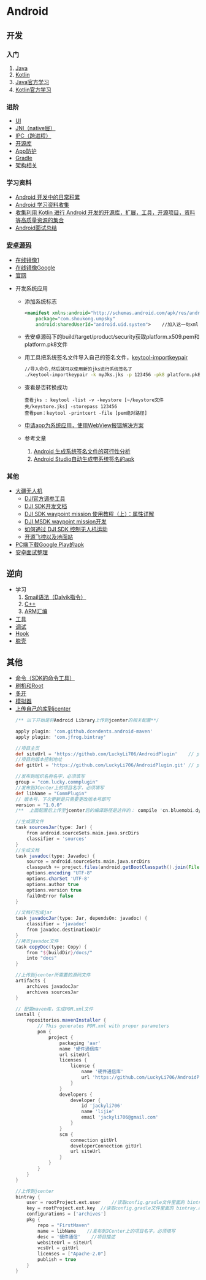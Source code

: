 # Android

## 开发

### 入门

1. [Java](../Java.md)
2. [Kotlin](../Kotlin.md)
3. [Java官方学习](https://www.oracle.com/technetwork/cn/java/newtojava-100451-zhs.html)
4. [Kotlin官方学习](https://www.kotlincn.net/docs/reference/)

### 进阶

+ [UI](AndroidUI.md)
+ [JNI（native层）](AndroidJNI.md)
+ [IPC（跨进程）](AndroidIPC.md)
+ [开源库](AndroidOpenSource.md)
+ [App防护](AndroidProtect.md)
+ [Gradle](../BuildTool/Gradle.md)
+ [架构相关](AndroidStructure.md)

### 学习资料

+ [Android 开发中的日常积累](https://github.com/lizhangqu/CoreLink)
+ [Android 学习资料收集](https://github.com/Freelander/Android_Data)
+ [收集利用 Kotlin 进行 Android 开发的开源库，扩展，工具，开源项目，资料等高质量资源的集合](https://github.com/adisonhuang/awesome-kotlin-android)
+ [Android面试总结](https://github.com/ddnosh/BestReview)

### [安卓源码](AndroidSourceCode.md)

  - [在线镜像1](http://androidxref.com/9.0.0_r3/xref/)
  - [在线镜像Google](https://cs.android.com/android)
  - [官网](https://github.com/aosp-mirror)

+ 开发系统应用

  - 添加系统标志

    ```xml
    <manifest xmlns:android="http://schemas.android.com/apk/res/android"
        package="com.shoukong.umpsky"
        android:sharedUserId="android.uid.system">    //加入这一句xml
    ```

  - 去安卓源码下的build/target/product/security获取platform.x509.pem和platform.pk8文件

  - 用工具把系统签名文件导入自己的签名文件，[keytool-importkeypair](https://github.com/getfatday/keytool-importkeypair)

    ```sh
    //导入命令,然后就可以使用新的jks进行系统签名了
    ./keytool-importkeypair -k myJks.jks -p 123456 -pk8 platform.pk8 -cert platform.x509.pem -alias MySign
    ```

  - 查看是否转换成功

    ```
    查看jks : keytool -list -v -keystore [~/keystore文件夹/keystore.jks] -storepass 123456
    查看pem：keytool -printcert -file [pem绝对路径] 
    ```

  - [申请app为系统应用，使用WebView报错解决方案](https://blog.csdn.net/wxj280306451/article/details/106522384)

  - 参考文章
  
    1. [Android 生成系统签名文件的可行性分析](https://www.jianshu.com/p/12f27d292ffd)
    2. [Android Studio自动生成带系统签名的apk](https://blog.csdn.net/cxq234843654/article/details/51557025)
### 其他

  + [大疆无人机](大疆SDK（安卓版）.md)
    - [DJI官方调参工具](https://www.dji.com/cn/downloads)
    - [DJI SDK开发文档](https://developer.dji.com/api-reference/android-api/Components/SDKManager/DJISDKManager.html)
    - [DJI SDK waypoint mission 使用教程（上）：属性详解](https://xiaozhuanlan.com/topic/4397205168)
    - [DJI MSDK waypoint mission开发](https://blog.csdn.net/qq_43547555/article/details/108104682)
    - [如何通过 DJI SDK 控制无人机运动](https://xiaozhuanlan.com/topic/0931426785)
    - [开源飞控以及地面站](https://dev.qgroundcontrol.com/master/en/getting_started/)
  + [PC端下载Google Play的apk](https://apkpure.com/cn/ )
  + [安卓面试整理](Android面试.md)

## 逆向

+ 学习
  1. [Smail语法（Dalvik指令）](AndroidSmail.md)
  2. [C++](../C++.md)
  3. [ARM汇编](../Assembler/arm.md)
+ [工具](AndroidDecompileTool.md)
+ [调试](AndroidDebug.md)
+ [Hook](AndroidHook.md)
+ [脱壳](AndroidUnpacking.md)

## 其他

+ [命令（SDK的命令工具）](AndroidCommand.md)
+ [刷机和Root](AndroidBrushRoot.md)
+ [多开](AndroidMultiboxing.md)
+ [模拟器](AndroidSimulator.md)
+ [上传自己的库到jcenter](https://blog.csdn.net/linglongxin24/article/details/53415932)
  ```groovy
  /** 以下开始是将Android Library上传到jcenter的相关配置**/
  
  apply plugin: 'com.github.dcendents.android-maven'
  apply plugin: 'com.jfrog.bintray'
  
  //项目主页
  def siteUrl = 'https://github.com/LuckyLi706/AndroidPlugin'    // project homepage
  //项目的版本控制地址
  def gitUrl = 'https://github.com/LuckyLi706/AndroidPlugin.git' // project git
  
  //发布到组织名称名字，必须填写
  group = "com.lucky.commplugin"
  //发布到JCenter上的项目名字，必须填写
  def libName = "CommPlugin"
  // 版本号，下次更新是只需要更改版本号即可
  version = "1.0.0"
  /**  上面配置后上传至jcenter后的编译路径是这样的： compile 'cn.bluemobi.dylan:sqlitelibrary:1.0'  **/
  
  //生成源文件
  task sourcesJar(type: Jar) {
      from android.sourceSets.main.java.srcDirs
      classifier = 'sources'
  }
  //生成文档
  task javadoc(type: Javadoc) {
      source = android.sourceSets.main.java.srcDirs
      classpath += project.files(android.getBootClasspath().join(File.pathSeparator))
      options.encoding "UTF-8"
      options.charSet 'UTF-8'
      options.author true
      options.version true
      failOnError false
  }
  
  //文档打包成jar
  task javadocJar(type: Jar, dependsOn: javadoc) {
      classifier = 'javadoc'
      from javadoc.destinationDir
  }
  //拷贝javadoc文件
  task copyDoc(type: Copy) {
      from "${buildDir}/docs/"
      into "docs"
  }
  
  //上传到jcenter所需要的源码文件
  artifacts {
      archives javadocJar
      archives sourcesJar
  }
  
  // 配置maven库，生成POM.xml文件
  install {
      repositories.mavenInstaller {
          // This generates POM.xml with proper parameters
          pom {
              project {
                  packaging 'aar'
                  name '硬件通信库'
                  url siteUrl
                  licenses {
                      license {
                          name '硬件通信库'
                          url 'https://github.com/LuckyLi706/AndroidPlugin'
                      }
                  }
                  developers {
                      developer {
                          id 'jackyli706'
                          name 'lijie'
                          email 'jackyli706@gmail.com'
                      }
                  }
                  scm {
                      connection gitUrl
                      developerConnection gitUrl
                      url siteUrl
                  }
              }
          }
      }
  }
  
  //上传到jcenter
  bintray {
      user = rootProject.ext.user    //读取config.gradle文件里面的 bintray.user
      key = rootProject.ext.key  //读取config.gradle文件里面的 bintray.apikey
      configurations = ['archives']
      pkg {
          repo = "FirstMaven"
          name = libName    //发布到JCenter上的项目名字，必须填写
          desc = '硬件通信'    //项目描述
          websiteUrl = siteUrl
          vcsUrl = gitUrl
          licenses = ["Apache-2.0"]
          publish = true
      }
  }
  ```

  
